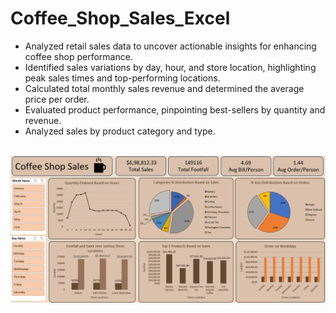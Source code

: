 # Coffee_Shop_Sales_Excel
<ul>
  <li>Analyzed retail sales data to uncover actionable insights for enhancing coffee shop performance.</li>
  <li>Identified sales variations by day, hour, and store location, highlighting peak sales times and top-performing locations.</li>
  <li>Calculated total monthly sales revenue and determined the average price per order.</li>
  <li>Evaluated product performance, pinpointing best-sellers by quantity and revenue.</li>
  <li>Analyzed sales by product category and type.</li>
</ul>
</br>
<img src="image/Output Image.png" >




